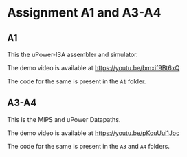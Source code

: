 # Assignment A1 and A3-A4

## A1
This the uPower-ISA assembler and simulator.

The demo video is available at
https://youtu.be/bmxif9Bt6xQ

The code for the same is present in the `A1` folder.

## A3-A4
This is the MIPS and uPower Datapaths.

The demo video is available at
https://youtu.be/pKouUui1Joc

The code for the same is present in the `A3` and `A4` folders.

